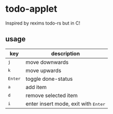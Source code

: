 # todo-applet

Inspired by rexims todo-rs
but in C!

## usage
| key | description |
| --- | --- |
| <kbd>j</kbd> | move downwards |
| <kbd>k</kbd> | move upwards |
| <kbd>Enter</kbd> | toggle done-status |
| <kbd>a</kbd> | add item |
| <kbd>d</kbd> | remove selected item |
| <kbd>i</kbd> | enter insert mode, exit with <kbd>Enter</kbd> |
